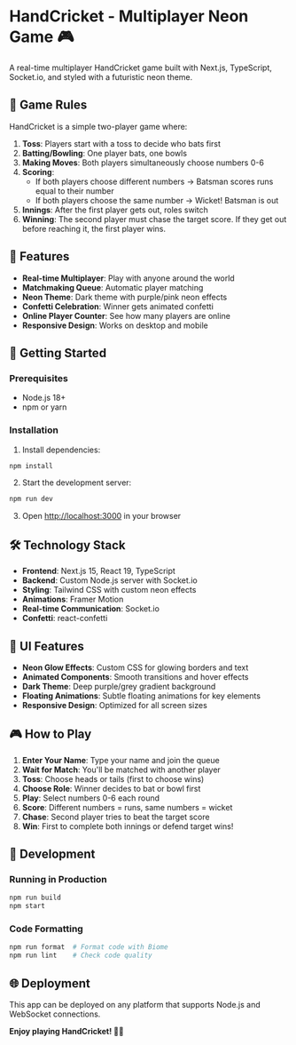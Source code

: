 # HandCricket - Multiplayer Neon Game 🎮

A real-time multiplayer HandCricket game built with Next.js, TypeScript, Socket.io, and styled with a futuristic neon theme.

## 🎯 Game Rules

HandCricket is a simple two-player game where:

1. **Toss**: Players start with a toss to decide who bats first
2. **Batting/Bowling**: One player bats, one bowls
3. **Making Moves**: Both players simultaneously choose numbers 0-6
4. **Scoring**: 
   - If both players choose different numbers → Batsman scores runs equal to their number
   - If both players choose the same number → Wicket! Batsman is out
5. **Innings**: After the first player gets out, roles switch
6. **Winning**: The second player must chase the target score. If they get out before reaching it, the first player wins.

## 🌟 Features

- **Real-time Multiplayer**: Play with anyone around the world
- **Matchmaking Queue**: Automatic player matching
- **Neon Theme**: Dark theme with purple/pink neon effects
- **Confetti Celebration**: Winner gets animated confetti
- **Online Player Counter**: See how many players are online
- **Responsive Design**: Works on desktop and mobile

## 🚀 Getting Started

### Prerequisites
- Node.js 18+ 
- npm or yarn

### Installation

1. Install dependencies:
```bash
npm install
```

2. Start the development server:
```bash
npm run dev
```

3. Open [http://localhost:3000](http://localhost:3000) in your browser

## 🛠️ Technology Stack

- **Frontend**: Next.js 15, React 19, TypeScript
- **Backend**: Custom Node.js server with Socket.io
- **Styling**: Tailwind CSS with custom neon effects
- **Animations**: Framer Motion
- **Real-time Communication**: Socket.io
- **Confetti**: react-confetti

## 🎨 UI Features

- **Neon Glow Effects**: Custom CSS for glowing borders and text
- **Animated Components**: Smooth transitions and hover effects  
- **Dark Theme**: Deep purple/grey gradient background
- **Floating Animations**: Subtle floating animations for key elements
- **Responsive Design**: Optimized for all screen sizes

## 🎮 How to Play

1. **Enter Your Name**: Type your name and join the queue
2. **Wait for Match**: You'll be matched with another player
3. **Toss**: Choose heads or tails (first to choose wins)
4. **Choose Role**: Winner decides to bat or bowl first
5. **Play**: Select numbers 0-6 each round
6. **Score**: Different numbers = runs, same numbers = wicket
7. **Chase**: Second player tries to beat the target score
8. **Win**: First to complete both innings or defend target wins!

## 🔧 Development

### Running in Production

```bash
npm run build
npm start
```

### Code Formatting

```bash
npm run format  # Format code with Biome
npm run lint    # Check code quality
```

## 🌐 Deployment

This app can be deployed on any platform that supports Node.js and WebSocket connections.

**Enjoy playing HandCricket! 🏏✨**
